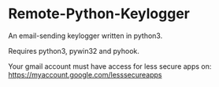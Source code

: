 # Remote-Python-Keylogger
An email-sending keylogger written in python3.

Requires python3, pywin32 and pyhook.

Your gmail account must have access for less secure apps on: https://myaccount.google.com/lesssecureapps
